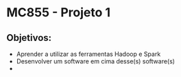 # MC855 - Projeto 1

## Objetivos:

* Aprender a utilizar as ferramentas Hadoop e Spark
* Desenvolver um software em cima desse(s) software(s)
* 
